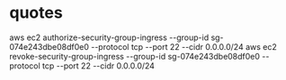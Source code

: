 # quotes

aws ec2 authorize-security-group-ingress --group-id sg-074e243dbe08df0e0 --protocol tcp --port 22 --cidr 0.0.0.0/24
aws ec2 revoke-security-group-ingress --group-id sg-074e243dbe08df0e0 --protocol tcp --port 22 --cidr 0.0.0.0/24